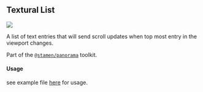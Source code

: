 ## Textural List

<img src='https://cloud.githubusercontent.com/assets/565486/11916024/001155c0-a691-11e5-99ad-15e0ecb58bcc.png'>

A list of text entries that will send scroll updates when top most entry in the viewport changes.

Part of the [`@stamen/panorama`](https://www.npmjs.com/package/@stamen/panorama) toolkit.

#### Usage
see example file [here](../../_examples/components/example-texturalList.jsx) for usage.